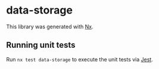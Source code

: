 # data-storage

This library was generated with [Nx](https://nx.dev).

## Running unit tests

Run `nx test data-storage` to execute the unit tests via [Jest](https://jestjs.io).
